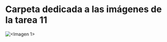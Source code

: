 # Carpeta dedicada a las imágenes de la tarea 11
![<Imagen 1>](<https://github.com/Yaamiilaa/base-datos-bae-/blob/main/Tareas/Tarea11/img/Gesti%C3%B3n%20de%20INEM.png>)